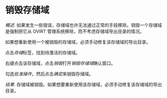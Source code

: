 # 销毁存储域

*概述*.
如果发生一些错误，存储域也许无法通过正常的手段移除。销毁一个存储域是强制把它从
OVIRT 管理系统移除，而不考虑存储域导出目录的情况。

如果想重新使用一个被销毁的存储域，必须手动修复该存储域的导出目录。

点击*存储*标签，找到待激活的存储域。

右键点击该存储域，点击*销毁*打开*销毁存储域*确认窗口。

勾选*批准操作*，然后点击*确定*来销毁存储域。

*结果*.
存储域被销毁。如果想要重新使用该存储域，必须手动修复该存储域的导出目录。
